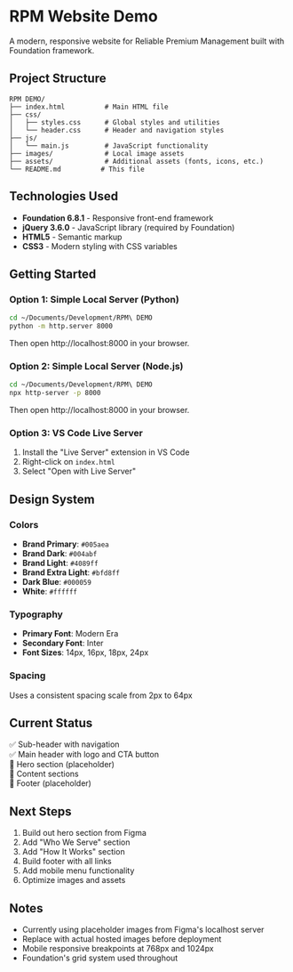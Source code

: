 # RPM Website Demo

A modern, responsive website for Reliable Premium Management built with Foundation framework.

## Project Structure

```
RPM DEMO/
├── index.html          # Main HTML file
├── css/
│   ├── styles.css      # Global styles and utilities
│   └── header.css      # Header and navigation styles
├── js/
│   └── main.js         # JavaScript functionality
├── images/             # Local image assets
├── assets/             # Additional assets (fonts, icons, etc.)
└── README.md          # This file
```

## Technologies Used

- **Foundation 6.8.1** - Responsive front-end framework
- **jQuery 3.6.0** - JavaScript library (required by Foundation)
- **HTML5** - Semantic markup
- **CSS3** - Modern styling with CSS variables

## Getting Started

### Option 1: Simple Local Server (Python)

```bash
cd ~/Documents/Development/RPM\ DEMO
python -m http.server 8000
```

Then open http://localhost:8000 in your browser.

### Option 2: Simple Local Server (Node.js)

```bash
cd ~/Documents/Development/RPM\ DEMO
npx http-server -p 8000
```

Then open http://localhost:8000 in your browser.

### Option 3: VS Code Live Server

1. Install the "Live Server" extension in VS Code
2. Right-click on `index.html`
3. Select "Open with Live Server"

## Design System

### Colors
- **Brand Primary**: `#005aea`
- **Brand Dark**: `#004abf`
- **Brand Light**: `#4089ff`
- **Brand Extra Light**: `#bfd8ff`
- **Dark Blue**: `#000059`
- **White**: `#ffffff`

### Typography
- **Primary Font**: Modern Era
- **Secondary Font**: Inter
- **Font Sizes**: 14px, 16px, 18px, 24px

### Spacing
Uses a consistent spacing scale from 2px to 64px

## Current Status

✅ Sub-header with navigation  
✅ Main header with logo and CTA button  
🔲 Hero section (placeholder)  
🔲 Content sections  
🔲 Footer (placeholder)  

## Next Steps

1. Build out hero section from Figma
2. Add "Who We Serve" section
3. Add "How It Works" section
4. Build footer with all links
5. Add mobile menu functionality
6. Optimize images and assets

## Notes

- Currently using placeholder images from Figma's localhost server
- Replace with actual hosted images before deployment
- Mobile responsive breakpoints at 768px and 1024px
- Foundation's grid system used throughout
